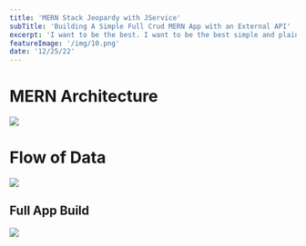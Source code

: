 ```yaml
---
title: 'MERN Stack Jeopardy with JService'
subTitle: 'Building A Simple Full Crud MERN App with an External API'
excerpt: 'I want to be the best. I want to be the best simple and plain, thats what drives me - Kobe Bryant'
featureImage: '/img/10.png'
date: '12/25/22'
---
```


# MERN Architecture
![](/img/mern.jpg)


# Flow of Data
![](/img/jeopardy.png)


## Full App Build

![](/img/10.png)
